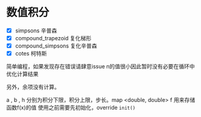 数值积分
===

- [x] simpsons 辛普森
- [x] compound_trapezoid 复化梯形
- [x] compound_simpsons 复化辛普森
- [x] cotes 柯特斯

简单编程，如果发现存在错误请肆意issue
n的值很小因此暂时没有必要在循环中优化计算结果

另外，余项没有计算。

a , b , h 分别为积分下限，积分上限，步长。map <double, double> f 用来存储函数f(x)的值
使用之前需要先初始化，override `init()`
